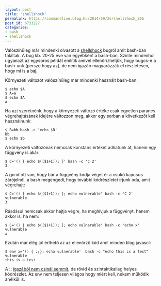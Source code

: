 ```yaml
---
layout: post
title: 'shellshock'
permalink: https://commandline.blog.hu/2014/09/26/shellshock_855
post_id: 6733227
categories: 
- bash
- shellshock
---
```


Valószínűleg már mindenki olvasott a 
[shellshock](https://access.redhat.com/articles/1200223) bugról amit bash-ban találtak. A bug kb. 20-25 éve van egyébként a bash-ban. Szinte mindenhol ugyanazt az egysoros példát említik amivel ellenőrízhetjük, hogy bugos-e a bash-unk (persze hogy az), de nem igazán magyarázzák el részletesen, hogy mi is a baj.

Környezeti változót valószínűleg már mindenki használt bash-ban:

```
$ echo $A
$ A=a
$ echo $A
a
```

Ha azt szeretnénk, hogy a környezeti változó értéke csak egyetlen parancs végrehajtásának idejére változzon meg, akkor egy sorban a következőt kell használnunk:

```
$ B=bb bash -c 'echo $B'
bb
$ echo $b
```

A környezeti változónak nemcsak konstans értéket adhatunk át, hanem egy függvény is akár:

```
$ C='() { echo $(($1+1)); }' bash -c 'C 2'
3
```

A gond ott van, hogy bár a függvény kódja véget ér a csukó kapcsos zárójelnél, a bash megengedi, hogy további kódrészletet írjunk oda, amit végrehajt:

```
$ C='() { echo $(($1+1)); }; echo vulnerable' bash -c 'C 2'
vulnerable
3
```

Ráadásul nemcsak akkor hajtja végre, ha meghívjuk a függvényt, hanem akkor is, ha nem:

```
$ C='() { echo $(($1+1)); }; echo vulnerable' bash -c 'echo x'
vulnerable
x
```

Ezután már elég jól érthető az az ellenőrző kód amit minden blog javasol:

```
$ env x='() { :;}; echo vulnerable'  bash -c "echo this is a test"
vulnerable
this is a test
```

A :; 
[igazából nem csinál semmit](http://stackoverflow.com/a/3224910/21348), de rövid és szintaktikailag helyes kódrészlet. Az env nem teljesen világos hogy miért kell, nekem működik anélkül is.
